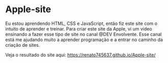 # Apple-site
Eu estou aprendendo HTML, CSS e JavaScript, então fiz este site com o intuito de aprender e treinar. 
Para criar este site da Apple, vi um vídeo ensinando a fazer esse tipo de site no canal @DEV Envolvente.
Esse canal está me ajudando muito a aprender programação e a entrar no caminho da criação de sites.

Veja o resultado do site aqui:  https://renato745637.github.io/Apple-site/
